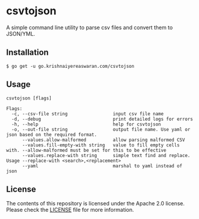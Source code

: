 # csvtojson

A simple command line utility to parse csv files and convert them to JSON/YML.

## Installation

```
$ go get -u go.krishnaiyereaswaran.com/csvtojson
```

## Usage

```
csvtojson [flags]

Flags:
  -c, --csv-file string                 input csv file name
  -d, --debug                           print detailed logs for errors
  -h, --help                            help for csvtojson
  -o, --out-file string                 output file name. Use yaml or json based on the required format.
      --values.allow-malformed          allow parsing malformed CSV
      --values.fill-empty-with string   value to fill empty cells with. --allow-malformed must be set for this to be effective
      --values.replace-with string      simple text find and replace. Usage --replace-with <search>,<replacement>
      --yaml                            marshal to yaml instead of json
```


## License

The contents of this repository is licensed under the Apache 2.0 license. Please check the [LICENSE](./LICENSE) file for more information.